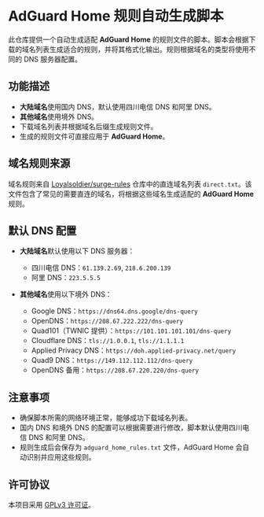 # AdGuard Home 规则自动生成脚本

此仓库提供一个自动生成适配 **AdGuard Home** 的规则文件的脚本。脚本会根据下载的域名列表生成适合的规则，并将其格式化输出。规则根据域名的类型将使用不同的 DNS 服务器配置。

## 功能描述

- **大陆域名**使用国内 DNS，默认使用四川电信 DNS 和阿里 DNS。
- **其他域名**使用境外 DNS。
- 下载域名列表并根据域名后缀生成规则文件。
- 生成的规则文件可直接应用于 **AdGuard Home**。

## 域名规则来源

域名规则来自 [Loyalsoldier/surge-rules](https://github.com/Loyalsoldier/surge-rules) 仓库中的直连域名列表 `direct.txt`。该文件包含了常见的需要直连的域名，将根据这些域名生成适配的 **AdGuard Home** 规则。

## 默认 DNS 配置

- **大陆域名**默认使用以下 DNS 服务器：
  - 四川电信 DNS：`61.139.2.69`, `218.6.200.139`
  - 阿里 DNS：`223.5.5.5`

- **其他域名**使用以下境外 DNS：
  - Google DNS：`https://dns64.dns.google/dns-query`
  - OpenDNS：`https://208.67.222.222/dns-query`
  - Quad101（TWNIC 提供）：`https://101.101.101.101/dns-query`
  - Cloudflare DNS：`tls://1.0.0.1`, `tls://1.1.1.1`
  - Applied Privacy DNS：`https://doh.applied-privacy.net/query`
  - Quad9 DNS：`https://149.112.112.112/dns-query`
  - OpenDNS 备用：`https://208.67.220.220/dns-query`

## 注意事项

- 确保脚本所需的网络环境正常，能够成功下载域名列表。
- 国内 DNS 和境外 DNS 的配置可以根据需要进行修改，脚本默认使用四川电信 DNS 和阿里 DNS。
- 规则生成后会保存为 `adguard_home_rules.txt` 文件，AdGuard Home 会自动识别并应用这些规则。

## 许可协议

本项目采用 [GPLv3 许可证](LICENSE)。
